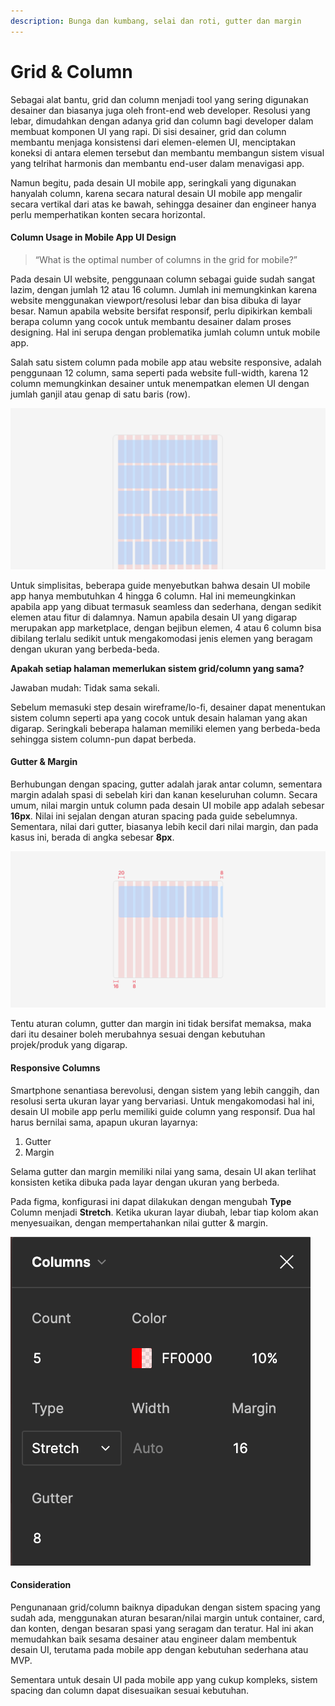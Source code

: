 ```yaml
---
description: Bunga dan kumbang, selai dan roti, gutter dan margin
---
```


# Grid & Column

Sebagai alat bantu, grid dan column menjadi tool yang sering digunakan desainer dan biasanya juga oleh front-end web developer. Resolusi yang lebar, dimudahkan dengan adanya grid dan column bagi developer dalam membuat komponen UI yang rapi. Di sisi desainer, grid dan column membantu menjaga konsistensi dari elemen-elemen UI, menciptakan koneksi di antara elemen tersebut dan membantu membangun sistem visual yang telrihat harmonis dan membantu end-user dalam menavigasi app.

Namun begitu, pada desain UI mobile app, seringkali yang digunakan hanyalah column, karena secara natural desain UI mobile app mengalir secara vertikal dari atas ke bawah, sehingga desainer dan engineer hanya perlu memperhatikan konten secara horizontal.

#### Column Usage in Mobile App UI Design

> “What is the optimal number of columns in the grid for mobile?”

Pada desain UI website, penggunaan column sebagai guide sudah sangat lazim, dengan jumlah 12 atau 16 column. Jumlah ini memungkinkan karena website menggunakan viewport/resolusi lebar dan bisa dibuka di layar besar. Namun apabila website bersifat responsif, perlu dipikirkan kembali berapa column yang cocok untuk membantu desainer dalam proses designing. Hal ini serupa dengan problematika jumlah column untuk mobile app.&#x20;

Salah satu sistem column pada mobile app atau website responsive, adalah penggunaan 12 column, sama seperti pada website full-width, karena 12 column memungkinkan desainer untuk menempatkan elemen UI dengan jumlah ganjil atau genap di satu baris (row).

![12 columns untuk canvas mobile app](<../../../.gitbook/assets/image (34).png>)

Untuk simplisitas, beberapa guide menyebutkan bahwa desain UI mobile app hanya membutuhkan 4 hingga 6 column. Hal ini memeungkinkan apabila app yang dibuat termasuk seamless dan sederhana, dengan sedikit elemen atau fitur di dalamnya. Namun apabila desain UI yang digarap merupakan app marketplace, dengan bejibun elemen, 4 atau 6 column bisa dibilang terlalu sedikit untuk mengakomodasi jenis elemen yang beragam dengan ukuran yang berbeda-beda.

**Apakah setiap halaman memerlukan sistem grid/column yang sama?**

Jawaban mudah: Tidak sama sekali.&#x20;

Sebelum memasuki step desain wireframe/lo-fi, desainer dapat menentukan sistem column seperti apa yang cocok untuk desain halaman yang akan digarap. Seringkali beberapa halaman memiliki elemen yang berbeda-beda sehingga sistem column-pun dapat berbeda.

#### Gutter & Margin

Berhubungan dengan spacing, gutter adalah jarak antar column, sementara margin adalah spasi di sebelah kiri dan kanan keseluruhan column. Secara umum, nilai margin untuk column pada desain UI mobile app adalah sebesar **16px**. Nilai ini sejalan dengan aturan spacing pada guide sebelumnya. Sementara, nilai dari gutter, biasanya lebih kecil dari nilai margin, dan pada kasus ini, berada di angka sebesar **8px**.

![Gutter & margin](<../../../.gitbook/assets/image (3).png>)

Tentu aturan column, gutter dan margin ini tidak bersifat memaksa, maka dari itu desainer boleh merubahnya sesuai dengan kebutuhan projek/produk yang digarap.

#### Responsive Columns

Smartphone senantiasa berevolusi, dengan sistem yang lebih canggih, dan resolusi serta ukuran layar yang bervariasi. Untuk mengakomodasi hal ini, desain UI mobile app perlu memiliki guide column yang responsif. Dua hal harus bernilai sama, apapun ukuran layarnya:

1. Gutter
2. Margin

Selama gutter dan margin memiliki nilai yang sama, desain UI akan terlihat konsisten ketika dibuka pada layar dengan ukuran yang berbeda.

Pada figma, konfigurasi ini dapat dilakukan dengan mengubah **Type** Column menjadi **Stretch**. Ketika ukuran layar diubah, lebar tiap kolom akan menyesuaikan, dengan mempertahankan nilai gutter & margin.

![Column type pada figma](<../../../.gitbook/assets/Screen Shot 2022-08-05 at 15.43.40.png>)

#### Consideration

Pengunanaan grid/column baiknya dipadukan dengan sistem spacing yang sudah ada, menggunakan aturan besaran/nilai margin untuk container, card, dan konten, dengan besaran spasi yang seragam dan teratur. Hal ini akan memudahkan baik sesama desainer atau engineer dalam membentuk desain UI, terutama pada mobile app dengan kebutuhan sederhana atau MVP.

Sementara untuk desain UI pada mobile app yang cukup kompleks, sistem spacing dan column dapat disesuaikan sesuai kebutuhan.
